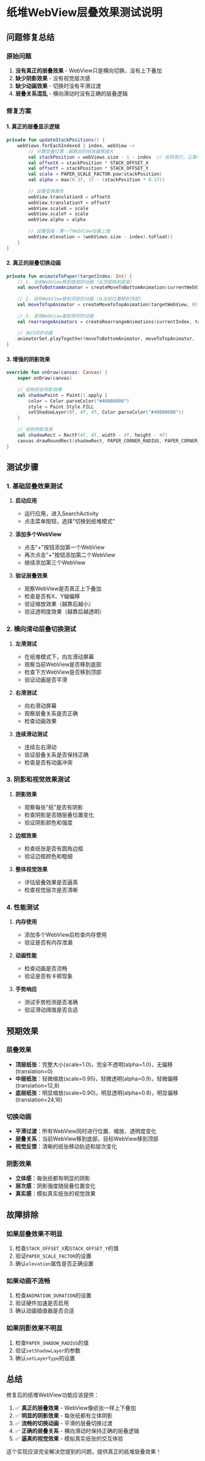 # 纸堆WebView层叠效果测试说明

## 问题修复总结

### 原始问题
1. **没有真正的层叠效果** - WebView只是横向切换，没有上下叠加
2. **缺少阴影效果** - 没有视觉层次感
3. **缺少动画效果** - 切换时没有平滑过渡
4. **层叠关系混乱** - 横向滑动时没有正确的层叠逻辑

### 修复方案

#### 1. 真正的层叠显示逻辑
```kotlin
private fun updateStackPositions() {
    webViews.forEachIndexed { index, webView ->
        // 计算层叠位置：越靠后的纸张偏移越大
        val stackPosition = webViews.size - 1 - index  // 反转索引，让第一个WebView在最上面
        val offsetX = stackPosition * STACK_OFFSET_X
        val offsetY = stackPosition * STACK_OFFSET_Y
        val scale = PAPER_SCALE_FACTOR.pow(stackPosition)
        val alpha = max(0.3f, 1f - (stackPosition * 0.1f))
        
        // 设置变换属性
        webView.translationX = offsetX
        webView.translationY = offsetY
        webView.scaleX = scale
        webView.scaleY = scale
        webView.alpha = alpha
        
        // 设置层级：第一个WebView在最上面
        webView.elevation = (webViews.size - index).toFloat()
    }
}
```

#### 2. 真正的层叠切换动画
```kotlin
private fun animateToPaper(targetIndex: Int) {
    // 1. 当前WebView移到底部的动画（从顶部移到底部）
    val moveToBottomAnimator = createMoveToBottomAnimation(currentWebView, webViews.size - 1)
    
    // 2. 目标WebView移到顶部的动画（从当前位置移到顶部）
    val moveToTopAnimator = createMoveToTopAnimation(targetWebView, 0)
    
    // 3. 其他WebView重新排列的动画
    val rearrangeAnimators = createRearrangeAnimations(currentIndex, targetIndex)
    
    // 执行同步动画
    animatorSet.playTogether(moveToBottomAnimator, moveToTopAnimator, ...rearrangeAnimators)
}
```

#### 3. 增强的阴影效果
```kotlin
override fun onDraw(canvas: Canvas) {
    super.onDraw(canvas)
    
    // 绘制纸张阴影效果
    val shadowPaint = Paint().apply {
        color = Color.parseColor("#40000000")
        style = Paint.Style.FILL
        setShadowLayer(8f, 4f, 4f, Color.parseColor("#40000000"))
    }
    
    // 绘制阴影背景
    val shadowRect = RectF(4f, 4f, width - 4f, height - 4f)
    canvas.drawRoundRect(shadowRect, PAPER_CORNER_RADIUS, PAPER_CORNER_RADIUS, shadowPaint)
}
```

## 测试步骤

### 1. 基础层叠效果测试
1. **启动应用**
   - 运行应用，进入SearchActivity
   - 点击菜单按钮，选择"切换到纸堆模式"

2. **添加多个WebView**
   - 点击"+"按钮添加第一个WebView
   - 再次点击"+"按钮添加第二个WebView
   - 继续添加第三个WebView

3. **验证层叠效果**
   - 观察WebView是否真正上下叠加
   - 检查是否有X、Y轴偏移
   - 验证缩放效果（越靠后越小）
   - 验证透明度效果（越靠后越透明）

### 2. 横向滑动层叠切换测试
1. **左滑测试**
   - 在纸堆模式下，向左滑动屏幕
   - 观察当前WebView是否移到底部
   - 检查下方WebView是否移到顶部
   - 验证动画是否平滑

2. **右滑测试**
   - 向右滑动屏幕
   - 观察层叠关系是否正确
   - 检查动画效果

3. **连续滑动测试**
   - 连续左右滑动
   - 验证层叠关系是否保持正确
   - 检查是否有动画冲突

### 3. 阴影和视觉效果测试
1. **阴影效果**
   - 观察每张"纸"是否有阴影
   - 检查阴影是否随层叠位置变化
   - 验证阴影颜色和强度

2. **边框效果**
   - 检查纸张是否有圆角边框
   - 验证边框颜色和粗细

3. **整体视觉效果**
   - 评估层叠效果是否逼真
   - 检查视觉层次是否清晰

### 4. 性能测试
1. **内存使用**
   - 添加多个WebView后检查内存使用
   - 验证是否有内存泄漏

2. **动画性能**
   - 检查动画是否流畅
   - 验证是否有卡顿现象

3. **手势响应**
   - 测试手势检测是否准确
   - 验证滑动阈值是否合适

## 预期效果

### 层叠效果
- **顶层纸张**：完整大小(scale=1.0)，完全不透明(alpha=1.0)，无偏移(translation=0)
- **中层纸张**：轻微缩放(scale=0.95)，轻微透明(alpha=0.9)，轻微偏移(translation=12,8)
- **底层纸张**：明显缩放(scale=0.90)，明显透明(alpha=0.8)，明显偏移(translation=24,16)

### 切换动画
- **平滑过渡**：所有WebView同时进行位置、缩放、透明度变化
- **层叠关系**：当前WebView移到底部，目标WebView移到顶部
- **视觉反馈**：清晰的纸张移动轨迹和层次变化

### 阴影效果
- **立体感**：每张纸都有明显的阴影
- **层次感**：阴影强度随层叠位置变化
- **真实感**：模拟真实纸张的视觉效果

## 故障排除

### 如果层叠效果不明显
1. 检查`STACK_OFFSET_X`和`STACK_OFFSET_Y`的值
2. 验证`PAPER_SCALE_FACTOR`的设置
3. 确认`elevation`属性是否正确设置

### 如果动画不流畅
1. 检查`ANIMATION_DURATION`的设置
2. 验证硬件加速是否启用
3. 确认动画插值器是否合适

### 如果阴影效果不明显
1. 检查`PAPER_SHADOW_RADIUS`的值
2. 验证`setShadowLayer`的参数
3. 确认`setLayerType`的设置

## 总结

修复后的纸堆WebView功能应该提供：

1. ✅ **真正的层叠效果** - WebView像纸张一样上下叠加
2. ✅ **明显的阴影效果** - 每张纸都有立体阴影
3. ✅ **流畅的切换动画** - 平滑的层叠切换过渡
4. ✅ **正确的层叠关系** - 横向滑动时保持正确的层叠逻辑
5. ✅ **逼真的视觉效果** - 模拟真实纸张的交互体验

这个实现应该完全解决您提到的问题，提供真正的纸堆层叠效果！
